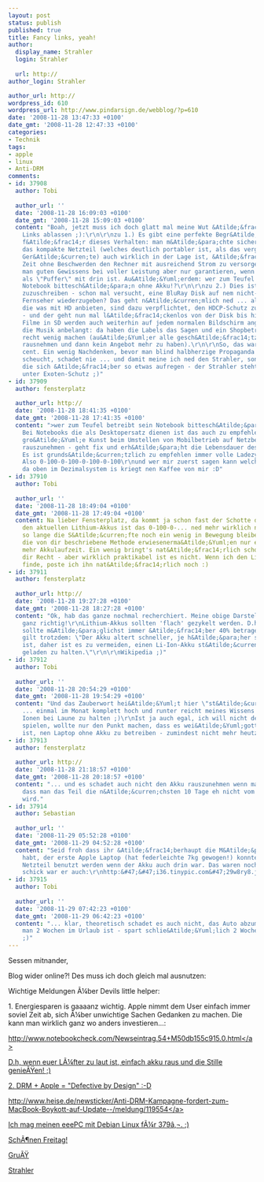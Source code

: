 ```yaml
---
layout: post
status: publish
published: true
title: Fancy links, yeah!
author:
  display_name: Strahler
  login: Strahler
  
  url: http://
author_login: Strahler

author_url: http://
wordpress_id: 610
wordpress_url: http://www.pindarsign.de/webblog/?p=610
date: '2008-11-28 13:47:33 +0100'
date_gmt: '2008-11-28 12:47:33 +0100'
categories:
- Technik
tags:
- apple
- linux
- Anti-DRM
comments:
- id: 37908
  author: Tobi
  
  author_url: ''
  date: '2008-11-28 16:09:03 +0100'
  date_gmt: '2008-11-28 15:09:03 +0100'
  content: "Boah, jetzt muss ich doch glatt mal meine Wut &Atilde;&frac14;ber solche
    Links ablassen ;):\r\n\r\nzu 1.) Es gibt eine perfekte Begr&Atilde;&frac14;ndung
    f&Atilde;&frac14;r dieses Verhalten: man m&Atilde;&para;chte sicher, gehen, dass
    das kompakte Netzteil (welches deutlich portabler ist, als das vergleichbarer
    Ger&Atilde;&curren;te) auch wirklich in der Lage ist, &Atilde;&frac14;ber l&Atilde;&curren;ngere
    Zeit ohne Beschwerden den Rechner mit ausreichend Strom zu versorgen - das kann
    man guten Gewissens bei voller Leistung aber nur garantieren, wenn die Batterie
    als \"Puffer\" mit drin ist. Au&Atilde;&Yuml;erdem: wer zum Teufel betreibt sein
    Notebook bittesch&Atilde;&para;n ohne Akku!?\r\n\r\nzu 2.) Dies ist nicht Apple
    zuzuschreiben - schon mal versucht, eine BluRay Disk auf nem nicht-HDCP-f&Atilde;&curren;higen
    Fernseher wiederzugeben? Das geht n&Atilde;&curren;mlich ned ... alle Hersteller,
    die was mit HD anbieten, sind dazu verpflichtet, den HDCP-Schutz zu integrieren
    - und der geht nun mal l&Atilde;&frac14;ckenlos von der Disk bis hin zum Anzeigeger&Atilde;&curren;t.
    Filme in SD werden auch weiterhin auf jedem normalen Bildschirm angezeigt. Was
    die Musik anbelangt: da haben die Labels das Sagen und ein Shopbetreiber kann
    recht wenig machen (au&Atilde;&Yuml;er alle gesch&Atilde;&frac14;tzten Inhalte
    rausnehmen und dann kein Angebot mehr zu haben).\r\n\r\nSo, das waren meine 2
    cent. Ein wenig Nachdenken, bevor man blind halbherzige Propaganda durch die Gegend
    scheucht, schadet nie ... und damit meine ich ned den Strahler, sondern die Websites,
    die sich &Atilde;&frac14;ber so etwas aufregen - der Strahler steht schlie&Atilde;&Yuml;lich
    unter Exoten-Schutz ;)"
- id: 37909
  author: fensterplatz
  
  author_url: http://
  date: '2008-11-28 18:41:35 +0100'
  date_gmt: '2008-11-28 17:41:35 +0100'
  content: ">wer zum Teufel betreibt sein Notebook bittesch&Atilde;&para;n ohne Akku!?\r\n\r\nICH!
    Bei Notebooks die als Desktopersatz dienen ist das auch zu empfehlen. Ist keine
    gro&Atilde;&Yuml;e Kunst beim Umstellen von Mobilbetrieb auf Netzbetrieb den Akku
    rauszunehmen - geht fix und erh&Atilde;&para;ht die Lebensdauer des Akkus erheblich.
    Es ist grunds&Atilde;&curren;tzlich zu empfehlen immer volle Ladezyklen zu machen!
    Also 0-100-0-100-0-100-0-100\r\nund wer mir zuerst sagen kann welche Zahl das
    da oben im Dezimalsystem is kriegt nen Kaffee von mir :D"
- id: 37910
  author: Tobi
  
  author_url: ''
  date: '2008-11-28 18:49:04 +0100'
  date_gmt: '2008-11-28 17:49:04 +0100'
  content: Na lieber Fensterplatz, da kommt ja schon fast der Schotte durch ;) Bei
    den aktuellen Lithium-Akkus ist das 0-100-0-... ned mehr wirklich n&Atilde;&para;tig,
    so lange die S&Atilde;&curren;fte noch ein wenig in Bewegung bleiben. Zudem bringt
    die von dir beschriebene Methode erwiesenerma&Atilde;&Yuml;en nur ein paar Wochen
    mehr Akkulaufzeit. Ein wenig bringt's nat&Atilde;&frac14;rlich schon, da geb ich
    dir Recht - aber wirklich praktikabel ist es nicht. Wenn ich den Link zum Artikel
    finde, poste ich ihn nat&Atilde;&frac14;rlich noch :)
- id: 37911
  author: fensterplatz
  
  author_url: http://
  date: '2008-11-28 19:27:28 +0100'
  date_gmt: '2008-11-28 18:27:28 +0100'
  content: "Ok, hab das ganze nochmal recherchiert. Meine obige Darstellung war nicht
    ganz richtig!\r\nLithium-Akkus sollten 'flach' gezykelt werden. D.h. die Kapazit&Atilde;&curren;t
    sollte m&Atilde;&para;glichst immer &Atilde;&frac14;ber 40% betragen!\r\nDes weiteren
    gilt trotzdem: \"Der Akku altert schneller, je h&Atilde;&para;her seine Zellenspannung
    ist, daher ist es zu vermeiden, einen Li-Ion-Akku st&Atilde;&curren;ndig 100 %
    geladen zu halten.\"\r\n\r\nWikipedia ;)"
- id: 37912
  author: Tobi
  
  author_url: ''
  date: '2008-11-28 20:54:29 +0100'
  date_gmt: '2008-11-28 19:54:29 +0100'
  content: "Und das Zauberwort hei&Atilde;&Yuml;t hier \"st&Atilde;&curren;ndig\"
    ... einmal im Monat komplett hoch und runter reicht meines Wissens aus um die
    Ionen bei Laune zu halten ;)\r\nIst ja auch egal, ich will nicht den Kr&Atilde;&frac14;melkacker
    spielen, wollte nur den Punkt machen, dass es wei&Atilde;&Yuml;gott nicht n&Atilde;&para;tig
    ist, nen Laptop ohne Akku zu betreiben - zumindest nicht mehr heutzutage :)"
- id: 37913
  author: fensterplatz
  
  author_url: http://
  date: '2008-11-28 21:18:57 +0100'
  date_gmt: '2008-11-28 20:18:57 +0100'
  content: "... und es schadet auch nicht den Akku rauszunehmen wenn man wei&Atilde;&Yuml;
    dass man das Teil die n&Atilde;&curren;chsten 10 Tage eh nicht vom Fleck bewegen
    wird."
- id: 37914
  author: Sebastian
  
  author_url: ''
  date: '2008-11-29 05:52:28 +0100'
  date_gmt: '2008-11-29 04:52:28 +0100'
  content: "Seid froh dass ihr &Atilde;&frac14;berhaupt die M&Atilde;&para;glichkeit
    habt, der erste Apple Laptop (hat federleichte 7kg gewogen!) konnte nur mit dem
    Netzteil benutzt werden wenn der Akku auch drin war. Das waren noch Zeiten!\r\nUnd
    schick war er auch:\r\nhttp:&#47;&#47;i36.tinypic.com&#47;29w8ry8.jpg"
- id: 37915
  author: Tobi
  
  author_url: ''
  date: '2008-11-29 07:42:23 +0100'
  date_gmt: '2008-11-29 06:42:23 +0100'
  content: "... klar, theoretisch schadet es auch nicht, das Auto abzumelden, wenn
    man 2 Wochen im Urlaub ist - spart schlie&Atilde;&Yuml;lich 2 Wochen Versicherung
    ;)"
---
```

<p>Sessen mitnander,</p>
<p>Blog wider online?! Des muss ich doch gleich mal ausnutzen:</p>
<p>Wichtige Meldungen &Atilde;&frac14;ber Devils little helper:</p>
<p>1. Energiesparen is gaaaanz wichtig. Apple nimmt dem User einfach immer soviel Zeit ab, sich &Atilde;&frac14;ber unwichtige Sachen Gedanken zu machen. Die kann man wirklich ganz wo anders investieren...:</p>
<p><a title="Apple und seine eigene Energiespartechnik" href="http:&#47;&#47;www.notebookcheck.com&#47;Newseintrag.54+M50db155c915.0.html" target="_blank">http:&#47;&#47;www.notebookcheck.com&#47;Newseintrag.54+M50db155c915.0.html<&#47;a></p>
<p>D.h, wenn euer L&Atilde;&frac14;fter zu laut ist, einfach akku raus und die Stille genie&Atilde;&Yuml;en! ;)</p>
<p>2. DRM + Apple = "Defective by Design" :-D</p>
<p><a title="Anti-DRM-Kampagne" href="http:&#47;&#47;www.heise.de&#47;newsticker&#47;Anti-DRM-Kampagne-fordert-zum-MacBook-Boykott-auf-Update--&#47;meldung&#47;119554" target="_blank">http:&#47;&#47;www.heise.de&#47;newsticker&#47;Anti-DRM-Kampagne-fordert-zum-MacBook-Boykott-auf-Update--&#47;meldung&#47;119554<&#47;a></p>
<p>Ich mag meinen eeePC mit Debian Linux f&Atilde;&frac14;r 379&acirc;&sbquo;&not;. ;)</p>
<p>Sch&Atilde;&para;nen Freitag!</p>
<p>Gru&Atilde;&Yuml;</p>
<p>Strahler</p>
